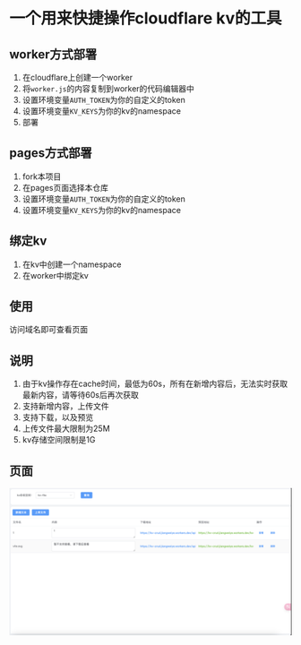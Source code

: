 # 一个用来快捷操作cloudflare kv的工具

## worker方式部署

1. 在cloudflare上创建一个worker
2. 将`worker.js`的内容复制到worker的代码编辑器中
3. 设置环境变量`AUTH_TOKEN`为你的自定义的token
4. 设置环境变量`KV_KEYS`为你的kv的namespace
5. 部署

## pages方式部署

1. fork本项目
2. 在pages页面选择本仓库
3. 设置环境变量`AUTH_TOKEN`为你的自定义的token
4. 设置环境变量`KV_KEYS`为你的kv的namespace

## 绑定kv

1. 在kv中创建一个namespace
2. 在worker中绑定kv

## 使用

访问域名即可查看页面

## 说明

1. 由于kv操作存在cache时间，最低为60s，所有在新增内容后，无法实时获取最新内容，请等待60s后再次获取
2. 支持新增内容，上传文件
3. 支持下载，以及预览
4. 上传文件最大限制为25M
5. kv存储空间限制是1G

## 页面

![alt text](./screen/image.png)

